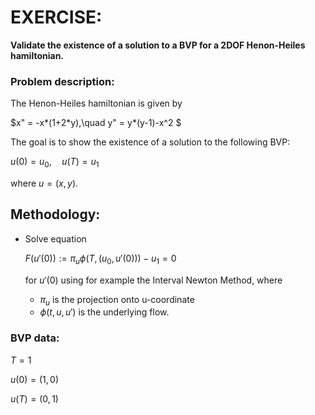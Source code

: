 # EXERCISE:
**Validate the existence of a solution to a BVP for a 2DOF Henon-Heiles hamiltonian.**

### Problem description:
The Henon-Heiles hamiltonian is given by 

$`x" = -x*(1+2*y),\quad     y" = y*(y-1)-x^2 `$

The goal is to show the existence of a solution to the following BVP:

$`u(0)=u_0,\quad u(T)=u_1`$ 

where $`u=(x,y)`$.

## Methodology:
- Solve equation 
 
  $` F(u'(0)) := \pi_u\phi(T,(u_0,u'(0)))-u_1 = 0`$

  for $`u'(0)`$ using for example the Interval Newton Method, where 
  
    - $`\pi_u`$ is the projection onto u-coordinate 
    - $`\phi(t,u,u')`$ is the underlying flow.

### BVP data:
  $`T  = 1`$
  
  $`u(0) = (1,0)`$
  
  $`u(T) = (0,1)`$

